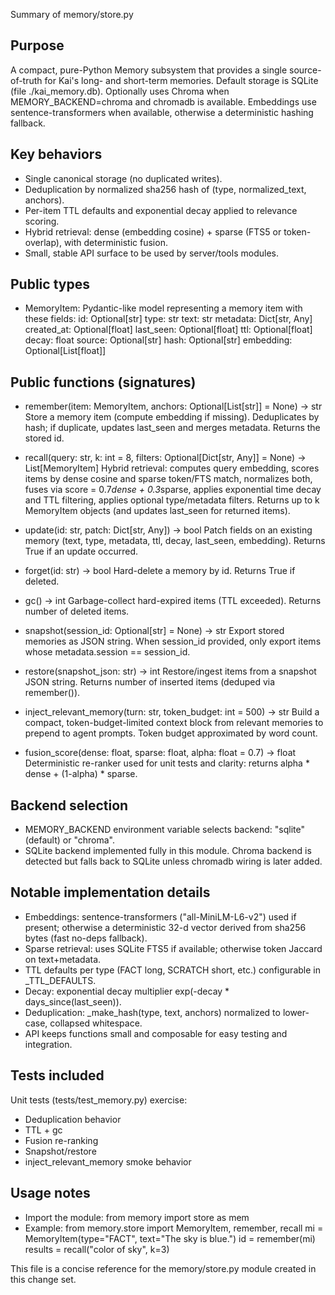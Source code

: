 Summary of memory/store.py

Purpose
-------
A compact, pure-Python Memory subsystem that provides a single source-of-truth for Kai's long- and short-term memories. Default storage is SQLite (file ./kai_memory.db). Optionally uses Chroma when MEMORY_BACKEND=chroma and chromadb is available. Embeddings use sentence-transformers when available, otherwise a deterministic hashing fallback.

Key behaviors
-------------
- Single canonical storage (no duplicated writes).
- Deduplication by normalized sha256 hash of (type, normalized_text, anchors).
- Per-item TTL defaults and exponential decay applied to relevance scoring.
- Hybrid retrieval: dense (embedding cosine) + sparse (FTS5 or token-overlap), with deterministic fusion.
- Small, stable API surface to be used by server/tools modules.

Public types
------------
- MemoryItem: Pydantic-like model representing a memory item with these fields:
    id: Optional[str]
    type: str
    text: str
    metadata: Dict[str, Any]
    created_at: Optional[float]
    last_seen: Optional[float]
    ttl: Optional[float]
    decay: float
    source: Optional[str]
    hash: Optional[str]
    embedding: Optional[List[float]]

Public functions (signatures)
-----------------------------
- remember(item: MemoryItem, anchors: Optional[List[str]] = None) -> str
  Store a memory item (compute embedding if missing). Deduplicates by hash; if duplicate, updates last_seen and merges metadata. Returns the stored id.

- recall(query: str, k: int = 8, filters: Optional[Dict[str, Any]] = None) -> List[MemoryItem]
  Hybrid retrieval: computes query embedding, scores items by dense cosine and sparse token/FTS match, normalizes both, fuses via score = 0.7*dense + 0.3*sparse, applies exponential time decay and TTL filtering, applies optional type/metadata filters. Returns up to k MemoryItem objects (and updates last_seen for returned items).

- update(id: str, patch: Dict[str, Any]) -> bool
  Patch fields on an existing memory (text, type, metadata, ttl, decay, last_seen, embedding). Returns True if an update occurred.

- forget(id: str) -> bool
  Hard-delete a memory by id. Returns True if deleted.

- gc() -> int
  Garbage-collect hard-expired items (TTL exceeded). Returns number of deleted items.

- snapshot(session_id: Optional[str] = None) -> str
  Export stored memories as JSON string. When session_id provided, only export items whose metadata.session == session_id.

- restore(snapshot_json: str) -> int
  Restore/ingest items from a snapshot JSON string. Returns number of inserted items (deduped via remember()).

- inject_relevant_memory(turn: str, token_budget: int = 500) -> str
  Build a compact, token-budget-limited context block from relevant memories to prepend to agent prompts. Token budget approximated by word count.

- fusion_score(dense: float, sparse: float, alpha: float = 0.7) -> float
  Deterministic re-ranker used for unit tests and clarity: returns alpha * dense + (1-alpha) * sparse.

Backend selection
-----------------
- MEMORY_BACKEND environment variable selects backend: "sqlite" (default) or "chroma".
- SQLite backend implemented fully in this module. Chroma backend is detected but falls back to SQLite unless chromadb wiring is later added.

Notable implementation details
------------------------------
- Embeddings: sentence-transformers ("all-MiniLM-L6-v2") used if present; otherwise a deterministic 32-d vector derived from sha256 bytes (fast no-deps fallback).
- Sparse retrieval: uses SQLite FTS5 if available; otherwise token Jaccard on text+metadata.
- TTL defaults per type (FACT long, SCRATCH short, etc.) configurable in _TTL_DEFAULTS.
- Decay: exponential decay multiplier exp(-decay * days_since(last_seen)).
- Deduplication: _make_hash(type, text, anchors) normalized to lower-case, collapsed whitespace.
- API keeps functions small and composable for easy testing and integration.

Tests included
--------------
Unit tests (tests/test_memory.py) exercise:
- Deduplication behavior
- TTL + gc
- Fusion re-ranking
- Snapshot/restore
- inject_relevant_memory smoke behavior

Usage notes
-----------
- Import the module: from memory import store as mem
- Example:
    from memory.store import MemoryItem, remember, recall
    mi = MemoryItem(type="FACT", text="The sky is blue.")
    id = remember(mi)
    results = recall("color of sky", k=3)

This file is a concise reference for the memory/store.py module created in this change set.
